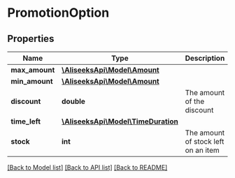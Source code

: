 # PromotionOption

## Properties
Name | Type | Description | Notes
------------ | ------------- | ------------- | -------------
**max_amount** | [**\AliseeksApi\Model\Amount**](Amount.md) |  | [optional] 
**min_amount** | [**\AliseeksApi\Model\Amount**](Amount.md) |  | [optional] 
**discount** | **double** | The amount of the discount | [optional] 
**time_left** | [**\AliseeksApi\Model\TimeDuration**](TimeDuration.md) |  | [optional] 
**stock** | **int** | The amount of stock left on an item | [optional] 

[[Back to Model list]](../README.md#documentation-for-models) [[Back to API list]](../README.md#documentation-for-api-endpoints) [[Back to README]](../README.md)


